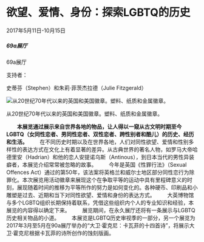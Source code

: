 # 欲望、爱情、身份：探索LGBTQ的历史

2017年5月11日-10月15日

##### 69a展厅

69a展厅

支持者：

史蒂芬（Stephen）和朱莉·菲茨杰拉德（Julie Fitzgerald）

![从20世纪70年代以来的英国和美国徽章。塑料、纸质和金属徽章。](http://lvyou168.cn/upload/20170323/1707195400.jpg)

从20世纪70年代以来的英国和美国徽章。塑料、纸质和金属徽章。

　　**本展览通过展示来自世界各地的物品，让人得以一窥从古文明时期至今LGBTQ（女同性恋者、男同性恋者、双性恋者、跨性别者和酷儿）的历史、经历和生活。** 　　在不同历史时期以及在世界各地，人们对同性欲望、爱情和性别多样性的表达方式在文化上有着显著的差异。从古典世界的著名人物，如罗马大帝哈德里安（Hadrian）和他的恋人安提诺乌斯（Antinous），到日本当代的男性异装癖者，本展览介绍常常被忽略的故事。 　　今年是英国《性罪行法》（Sexual Offences Act）通过的第50年，该法案将英格兰和威尔士地区部分同性恋行为除罪化。本次展览用活动徽章来展现这个在争取平等的运动中具有里程碑意义的时刻，展现随着时间的推移为平等所作的努力是如何变化的。各种硬币、印刷品和小雕塑是过去、近期和当下对同性欲望、爱情和身份的表达方式。 　　大英博物馆与多个LGBTQ组织长期保持着联系，凭借这些组织内个人的专业知识和经验，本展览的内容得以确定下来。 　　展览期间，在永久展厅还将有一条展示与LGBTQ历史相关物品的小道。 　　本展览是LGBTQ历史审视季的一部分，另一个展览为2017年3月至5月在90a展厅举办的“大卫·霍克尼：卡瓦菲的十四首诗”，将展示大卫·霍克尼根据卡瓦菲的诗所创作的蚀刻版画。
